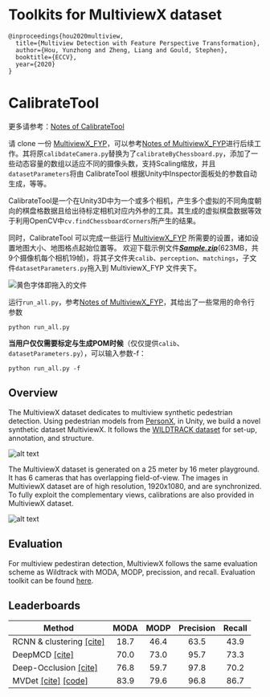 # Toolkits for MultiviewX dataset

```
@inproceedings{hou2020multiview,
  title={Multiview Detection with Feature Perspective Transformation},
  author={Hou, Yunzhong and Zheng, Liang and Gould, Stephen},
  booktitle={ECCV},
  year={2020}
}
```

# CalibrateTool 

更多请参考：[Notes of CalibrateTool](http://www.tsingloo.com/2023/03/01/0a2bf39019914a06954a4506b9f0ca37/)

请 clone 一份 [MultiviewX_FYP](https://github.com/TsingLoo/MultiviewX_FYP)，可以参考[Notes of MultiviewX_FYP](https://www.tsingloo.com/2022/10/27/8ae3a2e7ced646d398dea0f30e648708/)进行后续工作。其将原`calibdateCamera.py`替换为了`calibrateByChessboard.py`，添加了一些动态容量的数组以适应不同的摄像头数，支持Scaling缩放，并且`datasetParameters`将由 CalibrateTool 根据Unity中Inspector面板处的参数自动生成，等等。

CalibrateTool是一个在Unity3D中为一个或多个相机，产生多个虚拟的不同角度朝向的棋盘格数据且给出待标定相机对应内外参的工具。其生成的虚拟棋盘数据等效于利用OpenCV中`cv.findChessboardCorners`所产生的结果。

同时，CalibrateTool 可以完成一些运行 [MultiviewX_FYP](https://github.com/TsingLoo/MultiviewX_FYP) 所需要的设置，诸如设置地图大小、地图格点起始位置等。
欢迎下载示例文件[***Sample.zip***](https://storage.tsingloo.com/Sample.zip)(623MB，共9个摄像机每个相机19帧)，将其子文件夹`calib`、`perception`、`matchings`，子文件`datasetParameters.py`拖入到 MultiviewX_FYP 文件夹下。

![黄色字体即拖入的文件](http://images.tsingloo.com/image-20230313105207757.png)

运行`run_all.py`，参考[Notes of MultiviewX_FYP](https://www.tsingloo.com/2022/10/27/8ae3a2e7ced646d398dea0f30e648708/)，其给出了一些常用的命令行参数

```shell
python run_all.py 
```

**当用户仅仅需要标定与生成POM时候**（仅仅提供`calib`、`datasetParameters.py`），可以输入参数-f：

```shell
python run_all.py -f 
```




## Overview

The MultiviewX dataset dedicates to multiview synthetic pedestrian detection. Using pedestrian models from [PersonX](https://github.com/sxzrt/Dissecting-Person-Re-ID-from-the-Viewpoint-of-Viewpoint), in Unity, we build a novel synthetic dataset MultiviewX. It follows the [WILDTRACK dataset](https://www.epfl.ch/labs/cvlab/data/data-wildtrack/) for set-up, annotation, and structure. 

![alt text](https://hou-yz.github.io/images/eccv2020_mvdet_multiviewx_dataset.jpg "Visualization of MultiviewX dataset")

The MultiviewX dataset is generated on a 25 meter by 16 meter playground. It has 6 cameras that has overlapping field-of-view. The images in MultiviewX dataset are of high resolution, 1920x1080, and are synchronized. To fully exploit the complementary views, calibrations are also provided in MultiviewX dataset. 

![alt text](https://hou-yz.github.io/images/eccv2020_mvdet_multiviewx_demo.gif "Detection results on MultiviewX dataset using MVDet")

## Evaluation

For multiview pedestiran detection, MultiviewX follows the same evaluation scheme as Wildtrack with MODA, MODP, precission, and recall. Evaluation toolkit can be found [here](https://github.com/hou-yz/MVDet/tree/master/multiview_detector/evaluation). 

## Leaderboards


| Method            | MODA | MODP | Precision | Recall |
|-------------------|:----:|:----:|:---------:|:------:|
| RCNN & clustering [[cite]](https://openaccess.thecvf.com/content_cvpr_2016/html/Xu_Multi-View_People_Tracking_CVPR_2016_paper.html) | 18.7 | 46.4 |    63.5   |  43.9  |
| DeepMCD          [[cite]](https://ieeexplore.ieee.org/abstract/document/8260742/) | 70.0 | 73.0 |    95.7   |  73.3  |
| Deep-Occlusion   [[cite]](https://openaccess.thecvf.com/content_iccv_2017/html/Baque_Deep_Occlusion_Reasoning_ICCV_2017_paper.html) | 76.8 | 59.7 |    97.8   |  70.2  |
| MVDet    [[cite]](https://arxiv.org/abs/2007.07247) [[code]](https://github.com/hou-yz/MVDet) | 83.9 | 79.6 |    96.8   |  86.7  |
